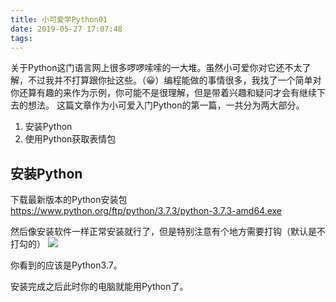 ```yaml
---
title: 小可爱学Python01
date: 2019-05-27 17:07:48
tags:
---
```

关于Python这门语言网上很多啰啰嗦嗦的一大堆。虽然小可爱你对它还不太了解，不过我并不打算跟你扯这些。（😀）编程能做的事情很多，我找了一个简单对你还算有趣的来作为示例，你可能不是很理解，但是带着兴趣和疑问才会有继续下去的想法。
这篇文章作为小可爱入门Python的第一篇，一共分为两大部分。
 1. 安装Python
 2. 使用Python获取表情包
 

## 安装Python ##
下载最新版本的Python安装包
https://www.python.org/ftp/python/3.7.3/python-3.7.3-amd64.exe

然后像安装软件一样正常安装就行了，但是特别注意有个地方需要打钩（默认是不打勾的）
![](http://ww1.sinaimg.cn/large/6cf740f6ly1g3g00uphe4j20ho0akmxt.jpg)

你看到的应该是Python3.7。

安装完成之后此时你的电脑就能用Python了。
